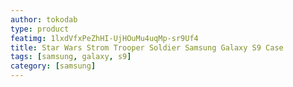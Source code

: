 ```yaml
---
author: tokodab
type: product
featimg: 1lxdVfxPeZhHI-UjHOuMu4uqMp-sr9Uf4
title: Star Wars Strom Trooper Soldier Samsung Galaxy S9 Case
tags: [samsung, galaxy, s9]
category: [samsung]
---
```

